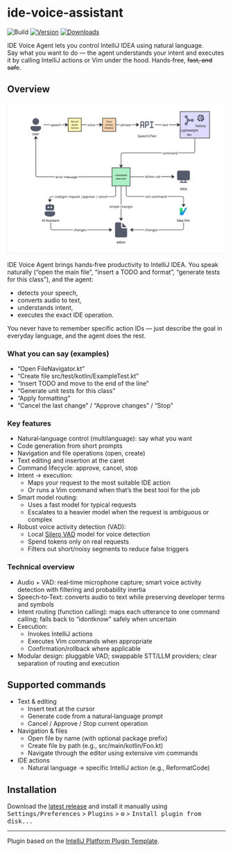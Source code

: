 # ide-voice-assistant

![Build](https://github.com/flydzen/ide-voice-assistant/workflows/Build/badge.svg)
[![Version](https://img.shields.io/jetbrains/plugin/v/MARKETPLACE_ID.svg)](https://plugins.jetbrains.com/plugin/MARKETPLACE_ID)
[![Downloads](https://img.shields.io/jetbrains/plugin/d/MARKETPLACE_ID.svg)](https://plugins.jetbrains.com/plugin/MARKETPLACE_ID)

<!-- Plugin description -->
IDE Voice Agent lets you control IntelliJ IDEA using natural language.  
Say what you want to do — the agent understands your intent and executes it by calling IntelliJ actions or Vim under the hood. Hands‑free, ~~fast, and safe~~.
<!-- Plugin description end -->

## Overview

![Architecture](docs/diagram.jpg)

IDE Voice Agent brings hands‑free productivity to IntelliJ IDEA. You speak naturally (“open the main file”, “insert a TODO and format”, “generate tests for this class”), and the agent:
- detects your speech,
- converts audio to text,
- understands intent,
- executes the exact IDE operation.

You never have to remember specific action IDs — just describe the goal in everyday language, and the agent does the rest.

### What you can say (examples)
- “Open FileNavigator.kt”
- “Create file src/test/kotlin/ExampleTest.kt”
- “Insert TODO and move to the end of the line”
- “Generate unit tests for this class”
- “Apply formatting”
- “Cancel the last change” / “Approve changes” / “Stop”

### Key features
- Natural‑language control (multilanguage): say what you want
- Code generation from short prompts
- Navigation and file operations (open, create)
- Text editing and insertion at the caret
- Command lifecycle: approve, cancel, stop
- Intent → execution:
    - Maps your request to the most suitable IDE action
    - Or runs a Vim command when that’s the best tool for the job
- Smart model routing:
    - Uses a fast model for typical requests
    - Escalates to a heavier model when the request is ambiguous or complex
- Robust voice activity detection (VAD):
    - Local [Silero VAD](https://github.com/snakers4/silero-vad) model for voice detection
    - Spend tokens only on real requests
    - Filters out short/noisy segments to reduce false triggers

### Technical overview
- Audio + VAD: real‑time microphone capture; smart voice activity detection with filtering and probability inertia
- Speech‑to‑Text: converts audio to text while preserving developer terms and symbols
- Intent routing (function calling): maps each utterance to one command calling; falls back to “idontknow” safely when uncertain
- Execution:
    - Invokes IntelliJ actions
    - Executes Vim commands when appropriate
    - Confirmation/rollback where applicable
- Modular design: pluggable VAD; swappable STT/LLM providers; clear separation of routing and execution

## Supported commands

- Text & editing
    - Insert text at the cursor
    - Generate code from a natural‑language prompt
    - Cancel / Approve / Stop current operation
- Navigation & files
    - Open file by name (with optional package prefix)
    - Create file by path (e.g., src/main/kotlin/Foo.kt)
    - Navigate through the editor using extensive vim commands
- IDE actions
    - Natural language → specific IntelliJ action (e.g., ReformatCode)

## Installation

Download the [latest release](https://github.com/flydzen/ide-voice-assistant/releases/latest) and install it manually using  
<kbd>Settings/Preferences</kbd> > <kbd>Plugins</kbd> > <kbd>⚙️</kbd> > <kbd>Install plugin from disk...</kbd>

---

Plugin based on the [IntelliJ Platform Plugin Template][template].

[template]: https://github.com/JetBrains/intellij-platform-plugin-template
[docs:plugin-description]: https://plugins.jetbrains.com/docs/intellij/plugin-user-experience.html#plugin-description-and-presentation